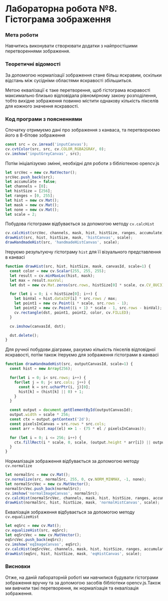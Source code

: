 # Лабораторна робота №8. Гістограма зображення
### Мета роботи
Навчитись виконувати створювати додатки з найпростішими перетвореннями зображення.

### Теоретичні відомості

За допомогою нормалізації зображення стане більш яскравим, оскільки відстань між сусідніми областями яскравості збільшиться.

Метою еквалізації є таке перетворення, щоб гістограма яскравості максимально близько відповідала рівномірному закону розподілення, тобто вихідне зображення повинно містити однакову кількість пікселів для кожного значення яскравості.

### Код програми з поясненнями

Спочатку отримуємо дані про зображення з канваса, та перетворюємо його в 8-бітове зображення
```javascript
const src = cv.imread('inputCanvas');
cv.cvtColor(src, src, cv.COLOR_RGBA2GRAY, 0);
cv.imshow('inputGreyCanvas', src);
```

Потім ініціалізуємо змінні, необхідні для роботи з бібліотекою opencv.js
```javascript
let srcVec = new cv.MatVector();
srcVec.push_back(src);
let accumulate = false;
let channels = [0];
let histSize = [256];
let ranges = [0, 255];
let hist = new cv.Mat();
let mask = new cv.Mat();
let none = new cv.Mat();
let scale = 2;
```

Побудова гістограми відбувається за допомогою методу `cv.calcHist`
```javascript
cv.calcHist(srcVec, channels, mask, hist, histSize, ranges, accumulate);
drawHist(src, hist, histSize, mask, 'histCanvas', scale);
drawHandmadeHist(src, 'handmadeHistCanvas', scale);
```

Ітеруємо результуючу гістограму `hist` для її візуального представлення в канвасі
```javascript
function drawHist(src, hist, histSize, mask, canvasId, scale=1) {
  const color = new cv.Scalar(255, 255, 255);
  let result = cv.minMaxLoc(hist, mask);
  let max = result.maxVal;
  let dst = new cv.Mat.zeros(src.rows, histSize[0] * scale, cv.CV_8UC3);

  for (let i = 0; i < histSize[0]; i++) {
    let binVal = hist.data32F[i] * src.rows / max;
    let point1 = new cv.Point(i * scale, src.rows - 1);
    let point2 = new cv.Point((i + 1) * scale - 1, src.rows - binVal);
    cv.rectangle(dst, point1, point2, color, cv.FILLED);
  }

  cv.imshow(canvasId, dst);

  dst.delete();
}
```
Для ручної побудови діаграми, рахуємо кількість пікселів відповідної яскравості, потім також ітеруємо для зображення гістограми в канвасі
```javascript
function drawHandmadeHist(src, outputCanvasId, scale=1) {
  const hist = new Array(256);

  for(let i = 0; i< src.rows; i++) {
    for(let j = 0; j< src.cols; j++) {
      const k = src.ucharPtr(i, j)[0];
      hist[k] = (hist[k] || 0) + 1;
    }
  }

  const output = document.getElementById(outputCanvasId);
  output.width = scale * 256;
  const ctx = output.getContext('2d');
  const pixelsInCanvas = src.rows * src.cols;
  const arr = hist.map((el) => 1 - (75 * el / pixelsInCanvas));

  for (let i = 0; i <= 256; i++) {
    ctx.fillRect(i * scale, 0, scale, (output.height * arr[i]) || output.height);
  }
}
```
Нормалізація зображення відбувається за допомогою методу `cv.normalize`
```javascript
let normalSrc = new cv.Mat();
cv.normalize(src, normalSrc, 255, 0, cv.NORM_MINMAX, -1, none);
let normalSrcVec = new cv.MatVector();
normalSrcVec.push_back(normalSrc);
cv.imshow('normalImageCanvas', normalSrc);
cv.calcHist(normalSrcVec, channels, mask, hist, histSize, ranges, accumulate);
drawHist(normalSrc, hist, histSize, mask, 'normalHistCanvas', scale);
```
Еквалізація зображення відбувається за допомогою методу `cv.equalizeHist`
```javascript
let eqSrc = new cv.Mat();
cv.equalizeHist(src, eqSrc);
let eqSrcVec = new cv.MatVector();
eqSrcVec.push_back(eqSrc);
cv.imshow('eqImageCanvas', eqSrc);
cv.calcHist(eqSrcVec, channels, mask, hist, histSize, ranges, accumulate);
drawHist(eqSrc, hist, histSize, mask, 'eqHistCanvas', scale);
```
### Висновки
Отже, на даній лабораторній роботі ми навчилися будувати гістограми зображення вручну та за допомогою засобів бібліотеки opencv.js.Також ми вивчили такі перетворення, як нормалізація та еквалізація зображення.
